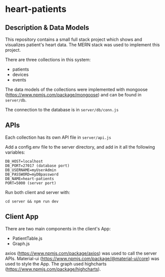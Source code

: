 # heart-patients

## Description & Data Models
This repository contains a small full stack project which shows and visualizes patient's heart data. The MERN stack was used to implement this project. 

There are three collections in this system: 
- patients
- devices 
- events

The data models of the collections were implemented with mongoose (https://www.npmjs.com/package/mongoose) and can be found in `server/db`.

The connection to the database is in `server/db/conn.js`

## APIs
Each collection has its own API file in `server/api.js`

Add a config.env file to the server directory, and add in it all the following variables: 
```
DB_HOST=localhost
DB_PORT=27017 (database port)
DB_USERNAME=myUserAdmin
DB_PASSWORD=myDBpassword
DB_NAME=heart-patients
PORT=5000 (server port)
```
Run both client and server with: 
``` 
cd server && npm run dev

```
## Client App
There are two main components in the client's App: 
- PatientTable.js
- Graph.js 

axios (https://www.npmjs.com/package/axios) was used to call the server APIs.
Material-ui (https://www.npmjs.com/package/@material-ui/core) was used to style the App.
The graph used highcharts (https://www.npmjs.com/package/highcharts).
